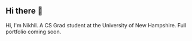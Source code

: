 ## Hi there 👋

<!--
**Nikhil-Kadapala/Nikhil-Kadapala** is a ✨ _special_ ✨ repository because its `README.md` (this file) appears on your GitHub profile.

Here are some ideas to get you started:

- 🔭 I’m currently working on ...
- 🌱 I’m currently learning ...
- 👯 I’m looking to collaborate on ...
- 🤔 I’m looking for help with ...
- 💬 Ask me about ...
- 📫 How to reach me: ...
- 😄 Pronouns: ...
- ⚡ Fun fact: ...
-->

<!Doctype HTML>
<html/>
<head/>
Hi, I'm Nikhil. A CS Grad student at the University of New Hampshire.
Full portfolio coming soon.
</head>
</html>
